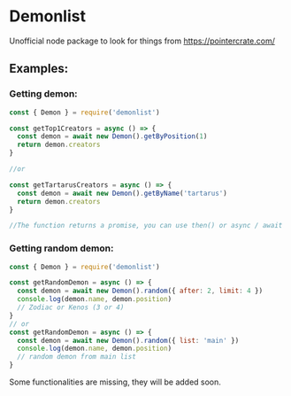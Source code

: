 # Demonlist
Unofficial node package to look for things from https://pointercrate.com/

## Examples:

### Getting demon:

```js
const { Demon } = require('demonlist')

const getTop1Creators = async () => {
  const demon = await new Demon().getByPosition(1)
  return demon.creators
}

//or

const getTartarusCreators = async () => {
  const demon = await new Demon().getByName('tartarus')
  return demon.creators
}

//The function returns a promise, you can use then() or async / await
```

### Getting random demon:

```js
const { Demon } = require('demonlist')

const getRandomDemon = async () => {
  const demon = await new Demon().random({ after: 2, limit: 4 })
  console.log(demon.name, demon.position)
  // Zodiac or Kenos (3 or 4)
}
// or
const getRandomDemon = async () => {
  const demon = await new Demon().random({ list: 'main' })
  console.log(demon.name, demon.position)
  // random demon from main list
}
```

Some functionalities are missing, they will be added soon.

